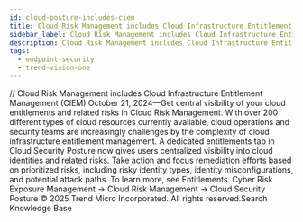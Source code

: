 ```yaml
---
id: cloud-posture-includes-ciem
title: Cloud Risk Management includes Cloud Infrastructure Entitlement Management (CIEM)
sidebar_label: Cloud Risk Management includes Cloud Infrastructure Entitlement Management (CIEM)
description: Cloud Risk Management includes Cloud Infrastructure Entitlement Management (CIEM)
tags:
  - endpoint-security
  - trend-vision-one
---
```


/*<![CDATA[*/ $('#title').html($('meta[name=map-description]').attr('content')); /*]]>*/ Cloud Risk Management includes Cloud Infrastructure Entitlement Management (CIEM) October 21, 2024—Get central visibility of your cloud entitlements and related risks in Cloud Risk Management. With over 200 different types of cloud resources currently available, cloud operations and security teams are increasingly challenges by the complexity of cloud infrastructure entitlement management. A dedicated entitlements tab in Cloud Security Posture now gives users centralized visibility into cloud identities and related risks. Take action and focus remediation efforts based on prioritized risks, including risky identity types, identity misconfigurations, and potential attack paths. To learn more, see Entitlements. Cyber Risk Exposure Management → Cloud Risk Management → Cloud Security Posture © 2025 Trend Micro Incorporated. All rights reserved.Search Knowledge Base